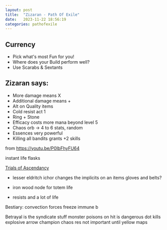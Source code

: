```yaml
---
layout: post
title:  "Zizaran - Path Of Exile"
date:   2023-11-22 18:56:19 
categories: pathofexile
---
```

## Currency
- Pick what's most Fun for you!
- Where does your Build perform well?
- Use Scarabs & Sextants

## Zizaran says:
- More damage means X
- Additional damage means +
- Alt on Quality items
- Cold resist act 1
- Ring + Stone
- Efficacy costs more mana beyond level 5
- Chaos orb -> 4 to 6 stats, random
- Essences very powerful
- Killing all bandits grants +2 skills

from https://youtu.be/P0IbFhyFU64

instant life flasks

[Trials of Ascendancy](https://pathofexile.fandom.com/wiki/Trial_of_Ascendancy)

* lesser eldritch ichor changes the implicits on an items gloves and belts?

* iron wood node for totem life
* resists and a lot of life

Bestiary: convection forces freeze immune b

Betrayal is the syndicate stuff
monster poisons on hit is dangerous 
dot kills explosive arrow champion 
chaos res not important until yellow maps

